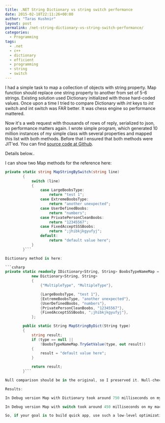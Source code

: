 ```yaml
---
title: .NET String Dictionary vs string switch performance
date: 2015-02-18T22:11:26+00:00
author: "Taras Kushnir"
layout: post
permalink: /net-string-dictionary-vs-string-switch-performance/
categories:
  - Programming
tags:
  - .net
  - c++
  - dictionary
  - efficient
  - programming
  - string
  - switch
---
```

I had a simple task to map a collection of objects with string property. Map function should replace one string property to another from set of 5-6 strings. Existing solution used Dictionary initialized with those hard-coded values. Once upon a time I tried to compare Dictionary with _int_ keys to _int_ switch and int switch was FAR better. It was chess engine so performance mattered.

Now it's a web request with thousands of rows of reply, serialized to json, so performance matters again. I wrote simple program, which generated 10 million instances of my simple class with several properties and mapped this list with both methods. Before that I ensured that both methods were JIT'ed. You can find <a href="https://github.com/Ribtoks/heap/blob/master/PerformanceTests/StringSwitchTest/StringSwitchTest/Program.cs" target="_blank">source code at Github</a>.

Details below..

<!--more-->

I can show two Map methods for the reference here:

```csharp
private static string MapStringBySwitch(string line)
        {
            switch (line)
            {
                case LargeBoobsType:
                    return "test 1";
                case ExtremeBoobsType:
                    return "another unexpected";
                case UserDefinedBoobs:
                    return "numbers";
                case PrivatePersonCleanBoobs:
                    return "12345567";
                case FixedAcceptSSSBoobs:
                    return ";jhibkjkgyufyj";
                default:
                    return "default value here";
            }
        }```

Dictionary method is here:

```csharp
private static readonly IDictionary<String, String> BoobsTypeNameMap =
            new Dictionary<String, String>
            {
                {"MultipleType", "MultipleType"},

                {LargeBoobsType, "test 1"},
                {ExtremeBoobsType, "another unexpected"},
                {UserDefinedBoobs, "numbers"},
                {PrivatePersonCleanBoobs, "12345567"},
                {FixedAcceptSSSBoobs, ";jhibkjkgyufyj"},
            };

        public static String MapStringByDict(String type)
        {
            string result;
            if (type == null || 
                !BoobsTypeNameMap.TryGetValue(type, out result))
            {
                result = "default value here";
            }

            return result;
        }```

Null comparison should be in the original, so I preserved it. Null-check added about 100 milliseconds to Dictionary Map on my machine.

Results:

In Debug version Map with Dictionary took around 750 milliseconds on my machine. In Release version Dictionary Map took around 650 milliseconds. I used method <a href="https://msdn.microsoft.com/en-us/library/bb347013%28v=vs.110%29.aspx" target="_blank">TryGetValue()</a> which is, I guess, the most efficient (Remember to minus 100 milliseconds if you do not need null check).

In Debug version Map with switch took around 450 milliseconds on my machine which is not far better than dictionary and is more complex to actually write (Dictionary is more programmer-friendly than giant switch). In Release version Map with switch took around 250 milliseconds which is 3 times faster than Dictionary Map in Debug and **2.5 times faster than Dictionary Map** in Release.

So, if your goal is to build quick app, use such a low-level optimizations.